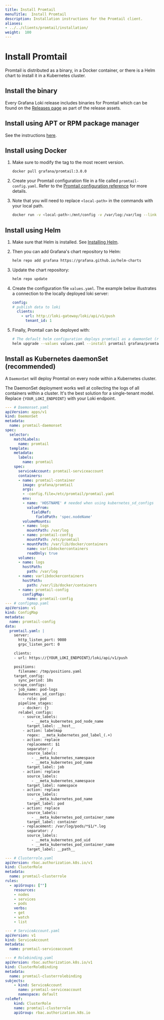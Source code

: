 ```yaml
---
title: Install Promtail
menuTitle:  Install Promtail
description: Installation instructions for the Promtail client.
aliases: 
- ../../clients/promtail/installation/
weight:  100
---
```


# Install Promtail

Promtail is distributed as a binary, in a Docker container,
or there is a Helm chart to install it in a Kubernetes cluster.

## Install the binary

Every Grafana Loki release includes binaries for Promtail which can be found on the
[Releases page](https://github.com/grafana/loki/releases) as part of the release assets.

## Install using APT or RPM package manager

See the instructions [here](https://grafana.com/docs/loki/<LOKI_VERSION>/setup/install/local/#install-using-apt-or-rpm-package-manager).

## Install using Docker

1. Make sure to modify the tag to the most recent version.

    ```bash
    docker pull grafana/promtail:3.0.0
    ```

1. Create your Promtail configuration file in a file called `promtail-config.yaml`. Refer to the [Promtail configuration reference](https://grafana.com/docs/loki/<LOKI_VERSION>/send-data/promtail/configuration/) for more details.

1. Note that you will need to replace `<local-path>` in the commands with your local path.

    ```bash
    docker run -v <local-path>:/mnt/config -v /var/log:/var/log --link loki grafana/promtail:3.0.0 --config.file=/mnt/config/promtail-config.yaml
    ```

## Install using Helm

1. Make sure that Helm is installed. See [Installing Helm](https://helm.sh/docs/intro/install/).

1. Then you can add Grafana's chart repository to Helm:

    ```bash
    helm repo add grafana https://grafana.github.io/helm-charts
    ```

1. Update the chart repository:

    ```bash
    helm repo update
    ```

1. Create the configuration file `values.yaml`. The example below illustrates a connection to the locally deployed loki server:

    ```yaml
    config:
    # publish data to loki
      clients:
        - url: http://loki-gateway/loki/api/v1/push
          tenant_id: 1
    ```

1. Finally, Promtail can be deployed with:

    ```bash
    # The default helm configuration deploys promtail as a daemonSet (recommended)
    helm upgrade --values values.yaml --install promtail grafana/promtail
    ```

## Install as Kubernetes daemonSet (recommended)

A `DaemonSet` will deploy Promtail on every node within a Kubernetes cluster.

The DaemonSet deployment works well at collecting the logs of all containers within a
cluster. It's the best solution for a single-tenant model. Replace `{YOUR_LOKI_ENDPOINT}` with your Loki endpoint.

```yaml
--- # Daemonset.yaml
apiVersion: apps/v1
kind: DaemonSet
metadata:
  name: promtail-daemonset
spec:
  selector:
    matchLabels:
      name: promtail
  template:
    metadata:
      labels:
        name: promtail
    spec:
      serviceAccount: promtail-serviceaccount
      containers:
      - name: promtail-container
        image: grafana/promtail
        args:
        - -config.file=/etc/promtail/promtail.yaml
        env: 
        - name: 'HOSTNAME' # needed when using kubernetes_sd_configs
          valueFrom:
            fieldRef:
              fieldPath: 'spec.nodeName'
        volumeMounts:
        - name: logs
          mountPath: /var/log
        - name: promtail-config
          mountPath: /etc/promtail
        - mountPath: /var/lib/docker/containers
          name: varlibdockercontainers
          readOnly: true
      volumes:
      - name: logs
        hostPath:
          path: /var/log
      - name: varlibdockercontainers
        hostPath:
          path: /var/lib/docker/containers
      - name: promtail-config
        configMap:
          name: promtail-config
--- # configmap.yaml
apiVersion: v1
kind: ConfigMap
metadata:
  name: promtail-config
data:
  promtail.yaml: |
    server:
      http_listen_port: 9080
      grpc_listen_port: 0

    clients:
    - url: https://{YOUR_LOKI_ENDPOINT}/loki/api/v1/push

    positions:
      filename: /tmp/positions.yaml
    target_config:
      sync_period: 10s
    scrape_configs:
    - job_name: pod-logs
      kubernetes_sd_configs:
        - role: pod
      pipeline_stages:
        - docker: {}
      relabel_configs:
        - source_labels:
            - __meta_kubernetes_pod_node_name
          target_label: __host__
        - action: labelmap
          regex: __meta_kubernetes_pod_label_(.+)
        - action: replace
          replacement: $1
          separator: /
          source_labels:
            - __meta_kubernetes_namespace
            - __meta_kubernetes_pod_name
          target_label: job
        - action: replace
          source_labels:
            - __meta_kubernetes_namespace
          target_label: namespace
        - action: replace
          source_labels:
            - __meta_kubernetes_pod_name
          target_label: pod
        - action: replace
          source_labels:
            - __meta_kubernetes_pod_container_name
          target_label: container
        - replacement: /var/log/pods/*$1/*.log
          separator: /
          source_labels:
            - __meta_kubernetes_pod_uid
            - __meta_kubernetes_pod_container_name
          target_label: __path__

--- # Clusterrole.yaml
apiVersion: rbac.authorization.k8s.io/v1
kind: ClusterRole
metadata:
  name: promtail-clusterrole
rules:
  - apiGroups: [""]
    resources:
    - nodes
    - services
    - pods
    verbs:
    - get
    - watch
    - list

--- # ServiceAccount.yaml
apiVersion: v1
kind: ServiceAccount
metadata:
  name: promtail-serviceaccount

--- # Rolebinding.yaml
apiVersion: rbac.authorization.k8s.io/v1
kind: ClusterRoleBinding
metadata:
  name: promtail-clusterrolebinding
subjects:
    - kind: ServiceAccount
      name: promtail-serviceaccount
      namespace: default
roleRef:
    kind: ClusterRole
    name: promtail-clusterrole
    apiGroup: rbac.authorization.k8s.io
```
